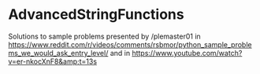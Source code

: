 # AdvancedStringFunctions
Solutions to sample problems presented by /plemaster01 in https://www.reddit.com/r/videos/comments/rsbmor/python_sample_problems_we_would_ask_entry_level/ and in https://www.youtube.com/watch?v=er-nkocXnF8&amp;t=13s
